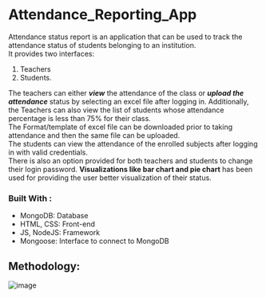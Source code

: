 # Attendance_Reporting_App

Attendance status report is an application that can be used to track the attendance status of students belonging to an institution.\
It provides two interfaces: 
1. Teachers 
2. Students.


The teachers can either ***view*** the attendance of the class or ***upload the attendance*** status by selecting an excel file after logging in. Additionally, the Teachers can also view the list of students whose attendance percentage is less than 75% for their class. \
The Format/template of excel file can be downloaded prior to taking attendance and then the same file can be uploaded.\
The students can view the attendance of the enrolled subjects after logging in with valid credentials.\
There is also an option provided for both teachers and students to change their login password. **Visualizations like bar chart and pie chart** has been used for providing the user better visualization of their status.

### Built With :
  * MongoDB: Database
  * HTML, CSS: Front-end
  * JS, NodeJS: Framework
  * Mongoose: Interface to connect to MongoDB

## Methodology:
![image](https://github.com/pooja-design/Attendance_Reporting_App/assets/61023924/7477148e-bdf9-487c-8b08-044c58a4da95)
